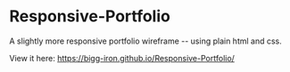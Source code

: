 # Responsive-Portfolio
A slightly more responsive portfolio wireframe -- using plain html and css.

View it here:  https://bigg-iron.github.io/Responsive-Portfolio/
